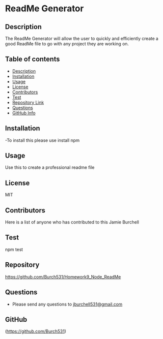 # ReadMe Generator
 

## Description 
 The ReadMe Generator will allow the user to quickly and efficiently create a good ReadMe file to go with any project they are working on.
## Table of contents
- [Description](#Description)
- [Installation](#Installation)
- [Usage](#Usage)
- [License](#License)
- [Contributors](#Contributors)
- [Test](#Test)
- [Repository Link](#Repository)
- [Questions](#Questions )
- [GitHub Info](#GitHub) 
## Installation
 -To install this please use install npm
## Usage
Use this to create a professional readme file
## License
MIT
## Contributors
Here is a list of anyone who has contributed to this Jamie Burchell
## Test
npm test
## Repository
https://github.com/Burch531/Homework9_Node_ReadMe
## Questions
- Please send any questions to jburchell531@gmail.com
## GitHub
(https://github.com/Burch531)
